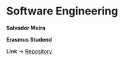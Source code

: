 <h1> Software Engineering </h1>

<b>
  <p>Salvador Meira</p>
  <p>Erasmus Studend</p>
</b>

<p><b>Link</b> -> <a href="https://github.com/Sdacm?tab=repositories">Repository</a></p>
